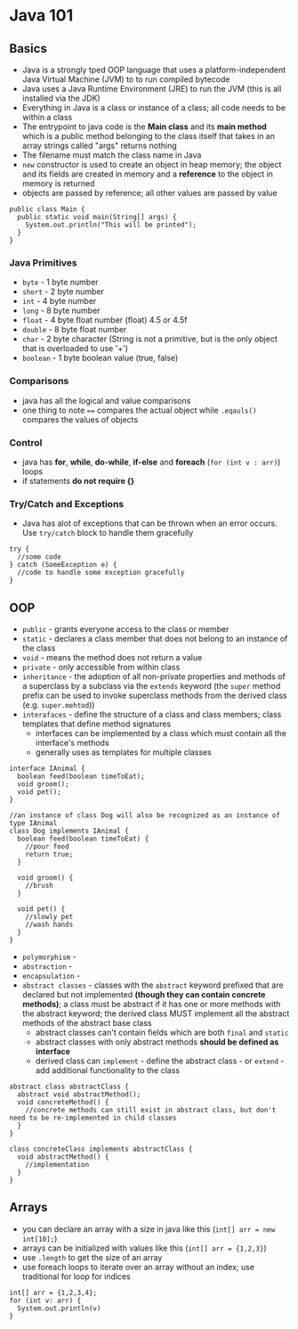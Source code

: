 # Java 101

## Basics
- Java is a strongly tped OOP language that uses a platform-independent Java Virtual Machine (JVM) to to run compiled bytecode
- Java uses a Java Runtime Environment (JRE) to run the JVM (this is all installed via the JDK)
- Everything in Java is a class or instance of a class; all code needs to be within a class
- The entrypoint to java code is the **Main class** and its **main method** which is a public method belonging to the class itself that takes in an array strings called "args" returns nothing
- The filename must match the class name in Java
- `new` constructor is used to create an object in heap memory; the object and its fields are created in memory and a **reference** to the object in memory is returned
- objects are passed by reference; all other values are passed by value

```
public class Main {
  public static void main(String[] args) {
    System.out.println("This will be printed");
  }
}
```

### Java Primitives
- `byte` - 1 byte number
- `short` - 2 byte number
- `int` - 4 byte number
- `long` - 8 byte number
- `float` - 4 byte float number (float) 4.5 or 4.5f
- `double` - 8 byte float number
- `char` - 2 byte character (String is not a primitive, but is the only object that is overloaded to use '+')
- `boolean` - 1 byte boolean value (true, false)

### Comparisons
- java has all the logical and value comparisons
- one thing to note `==` compares the actual object while `.eqauls()` compares the values of objects

### Control
- java has **for**, **while**, **do-while**, **if-else** and  **foreach** (`for (int v : arr)`) loops
- if statements **do not require {}**

### Try/Catch and Exceptions
- Java has alot of exceptions that can be thrown when an error occurs. Use `try/catch` block to handle them gracefully
```
try {
  //some code
} catch (SomeException e) {
  //code to handle some exception gracefully
}
```

## OOP
- `public` - grants everyone access to the class or member
- `static` - declares a class member that does not belong to an instance of the class
- `void` - means the method does not return a value
- `private` - only accessible from within class
- `inheritance` - the adoption of all non-private properties and methods of a superclass by a subclass via the `extends` keyword (the `super` method prefix can be used to invoke superclass methods from the derived class (e.g. `super.mehtod`))
- `interafaces` - define the structure of a class and class members; class templates that define method signatures
  - interfaces can be implemented by a class which must contain all the interface's methods
  - generally uses as templates for multiple classes
```
interface IAnimal {
  boolean feed(boolean timeToEat);
  void groom();
  void pet();
}

//an instance of class Dog will also be recognized as an instance of type IAnimal
class Dog implements IAnimal {
  boolean feed(boolean timeToEat) {
    //pour food
    return true;
  }

  void groom() {
    //brush
  }

  void pet() {
    //slowly pet
    //wash hands
  }
}
```

- `polymorphism` -
- `abstraction` -
- `encapsulation` - 
- `abstract classes` - classes with the `abstract` keyword prefixed that are declared but not implemented **(though they can contain concrete methods)**; a class must be abstract if it has one or more methods with the abstract keyword; the derived class MUST implement all the abstract methods of the abstract base class
  - abstract classes can't contain fields which are both `final` and `static`
  - abstract classes with only abstract methods **should be defined as interface**
  - derived class can `implement` - define the abstract class - or `extend` - add additional functionality to the class
```
abstract class abstractClass {
  abstract void abstractMethod();
  void concreteMethod() {
    //concrete methods can still exist in abstract class, but don't need to be re-implemented in child classes
  }
}

class concreteClass implements abstractClass {
  void abstractMethod() {
    //implementation
  }
}

```

## Arrays
- you can declare an array with a size in java like this (`int[] arr = new int[10];`)
- arrays can be initialized with values like this (`int[] arr = {1,2,3}`)
- use `.length` to get the size of an array
- use foreach loops to iterate over an array without an index; use traditional for loop for indices
```
int[] arr = {1,2,3,4};
for (int v: arr) {
  System.out.println(v)
}
```

